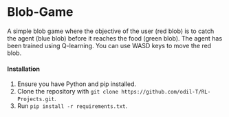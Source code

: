 # Blob-Game

A simple blob game where the objective of the user (red blob) is to catch the agent (blue blob) before it reaches the food (green blob). The agent has been trained using Q-learning. You can use WASD keys to move the red blob.

#### Installation
1. Ensure you have Python and pip installed.
2. Clone the repository with `git clone https://github.com/odil-T/RL-Projects.git`.
3. Run `pip install -r requirements.txt`.